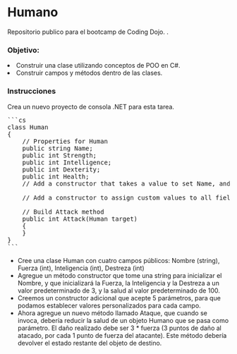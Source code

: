 # Humano

Repositorio publico para el bootcamp de Coding Dojo.
.
<h3>Objetivo:</h3>
    <li>Construir una clase utilizando conceptos de POO en C#.​​​</li>
    <li>Construir campos y métodos dentro de las clases.​​</li>

<h3>Instrucciones</h3>

<p>Crea un nuevo proyecto de consola .NET para esta tarea.​​<p>

<pre>
```cs
class Human
{
    // Properties for Human
    public string Name;
    public int Strength;
    public int Intelligence;
    public int Dexterity;
    public int Health;
    // Add a constructor that takes a value to set Name, and set the remaining fields to default values
     
    // Add a constructor to assign custom values to all fields
     
    // Build Attack method
    public int Attack(Human target)
    {
    }
}
```
</pre>

<ul>
    <li>Cree una clase Human con cuatro campos públicos: Nombre (string), Fuerza (int), Inteligencia (int), Destreza (int)</li>
    <li>Agregue un método constructor que tome una string para inicializar el Nombre, y que inicializará la Fuerza, la Inteligencia y la Destreza a un valor predeterminado de 3, y la salud al valor predeterminado de 100.</li>
    <li>Creemos un constructor adicional que acepte 5 parámetros, para que podamos establecer valores personalizados para cada campo.</li>
    <li>Ahora agregue un nuevo método llamado Ataque, que cuando se invoca, debería reducir la salud de un objeto Humano que se pasa como parámetro. El daño realizado debe ser 3 * fuerza (3 puntos de daño al atacado, por cada 1 punto de fuerza del atacante). Este método debería devolver el estado restante del objeto de destino.</li>
</ul>
